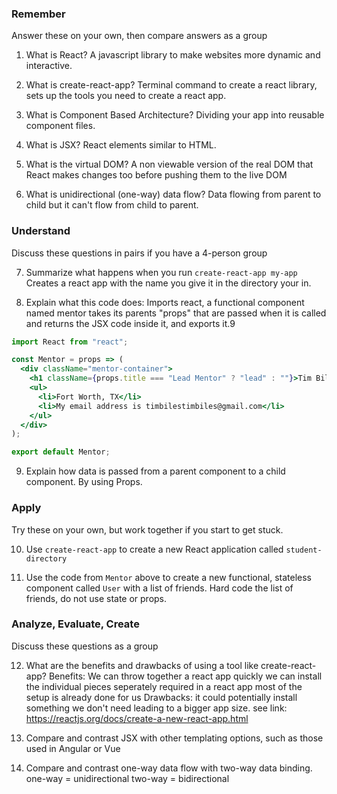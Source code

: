 ### Remember

Answer these on your own, then compare answers as a group

1.  What is React?
      A javascript library to make websites more dynamic and interactive.

2.  What is create-react-app?
      Terminal command to create a react library, sets up the tools you need to create a react app.

3.  What is Component Based Architecture?
      Dividing your app into reusable component files.

4.  What is JSX?
      React elements similar to HTML.

5.  What is the virtual DOM?
      A non viewable version of the real DOM that React makes changes too before pushing them to the live DOM

6.  What is unidirectional (one-way) data flow?
      Data flowing from parent to child but it can't flow from child to parent.

### Understand

Discuss these questions in pairs if you have a 4-person group

7.  Summarize what happens when you run `create-react-app my-app`
      Creates a react app with the name you give it in the directory your in.

8.  Explain what this code does:
      Imports react, a functional component named mentor takes its parents "props" that are passed when it is called and returns the JSX code inside it, and exports it.9

```jsx
import React from "react";

const Mentor = props => (
  <div className="mentor-container">
    <h1 className={props.title === "Lead Mentor" ? "lead" : ""}>Tim Biles</h1>
    <ul>
      <li>Fort Worth, TX</li>
      <li>My email address is timbilestimbiles@gmail.com</li>
    </ul>
  </div>
);

export default Mentor;
```

9.  Explain how data is passed from a parent component to a child component.
      By using Props.

### Apply

Try these on your own, but work together if you start to get stuck.

10.  Use `create-react-app` to create a new React application called `student-directory`

11.  Use the code from `Mentor` above to create a new functional, stateless component called `User` with a list of friends. Hard code the list of friends, do not use state or props.

### Analyze, Evaluate, Create

Discuss these questions as a group

12. What are the benefits and drawbacks of using a tool like create-react-app?
      Benefits: 
        We can throw together a react app quickly
        we can install the individual pieces seperately required in a react app
        most of the setup is already done for us
      Drawbacks:
        it could potentially install something we don't need leading to a bigger app size.
        see link: https://reactjs.org/docs/create-a-new-react-app.html

13. Compare and contrast JSX with other templating options, such as those used in Angular or Vue

14. Compare and contrast one-way data flow with two-way data binding.
      one-way = unidirectional
      two-way = bidirectional
